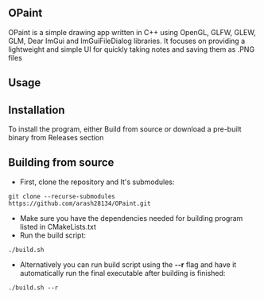 ## OPaint
OPaint is a simple drawing app written in C++ using OpenGL, GLFW, GLEW, GLM, Dear ImGui and ImGuiFileDialog libraries. It focuses on providing a lightweight and simple UI for quickly taking notes and saving them as .PNG files
## Usage
## Installation
To install the program, either Build from source or download a pre-built binary from Releases section
## Building from source
- First, clone the repository and It's submodules:
```
git clone --recurse-submodules https://github.com/arash28134/OPaint.git
```
- Make sure you have the dependencies needed for building program listed in CMakeLists.txt
- Run the build script:
```
./build.sh
```
- Alternatively you can run build script using the **--r** flag and have it automatically run the final executable after building is finished:
```
./build.sh --r
```